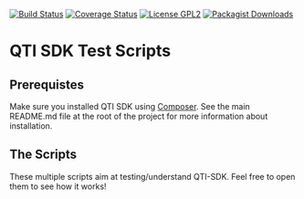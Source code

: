 [![Build Status](https://travis-ci.org/oat-sa/qti-sdk.svg?branch=master)](https://travis-ci.org/oat-sa/qti-sdk)
[![Coverage Status](https://coveralls.io/repos/oat-sa/qti-sdk/badge.png)](https://coveralls.io/r/oat-sa/qti-sdk)
[![License GPL2](http://img.shields.io/badge/licence-gpl2-blue.svg)](http://www.gnu.org/licenses/gpl-2.0.html)
[![Packagist Downloads](http://img.shields.io/packagist/dt/qtism/qtism.svg)](https://packagist.org/packages/qtism/qtism)

# QTI SDK Test Scripts

## Prerequistes

Make sure you installed QTI SDK using [Composer](https://getcomposer.org/download/). See the main README.md file
at the root of the project for more information about installation.

## The Scripts

These multiple scripts aim at testing/understand QTI-SDK. Feel free to open them to see how it works!
